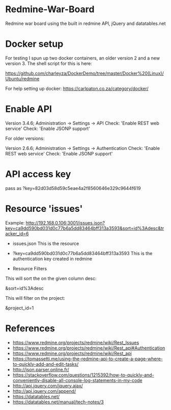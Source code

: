 # Redmine-War-Board

Redmine war board using the built in redmine API, jQuery and datatables.net

# Docker setup

For testing I spun up two docker containers, an older version 2 and a new version 3. The shell script for this is here:

https://github.com/charleyza/DockerDemo/tree/master/Docker%20(Linux)/Ubuntu/redmine

For help setting up docker: https://carlpaton.co.za/category/docker/

# Enable API

Version 3.4.6; Administration -> Settings -> API
Check: 'Enable REST web service'
Check: 'Enable JSONP support'

For older versions:

Version 2.6.6; Administration -> Settings -> Authentication
Check: 'Enable REST web service'
Check: 'Enable JSONP support'

# API access key
pass as ?key=82d03d58d59c5eae4a2f8560646e329c9644f619

# Resource 'issues'

Example: http://192.168.0.106:3001/issues.json?key=ca9dd590bd031d0c77b6a5dd83464bff313a3593&sort=id%3Adesc&tracker_id=6

* issues.json
This is the resource

* ?key=ca9dd590bd031d0c77b6a5dd83464bff313a3593
This is the authentication key created in redmine

* Resource Filters

This will sort the on the given column desc:

&sort=id%3Adesc

This will filter on the project:

&project_id=1

# References

* https://www.redmine.org/projects/redmine/wiki/Rest_Issues
* https://www.redmine.org/projects/redmine/wiki/Rest_api#Authentication
* https://www.redmine.org/projects/redmine/wiki/Rest_api
* https://tomassetti.me/using-the-redmine-api-to-create-a-page-where-to-quickly-add-and-edit-tasks/
* http://json.parser.online.fr/
* https://stackoverflow.com/questions/1215392/how-to-quickly-and-conveniently-disable-all-console-log-statements-in-my-code
* http://api.jquery.com/jquery.ajax/
* http://api.jquery.com/append/
* https://datatables.net/
* https://datatables.net/manual/tech-notes/3
